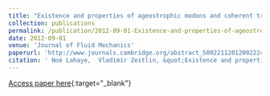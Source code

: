 ```yaml
---
title: "Existence and properties of ageostrophic modons and coherent tripoles in the two-layer rotating shallow water model on the -plane"
collection: publications
permalink: /publication/2012-09-01-Existence-and-properties-of-ageostrophic-modons-and-coherent-tripoles-in-the-two-layer-rotating-shallow-water-model-on-the-plane
date: 2012-09-01
venue: 'Journal of Fluid Mechanics'
paperurl: 'http://www.journals.cambridge.org/abstract_S0022112012002224'
citation: ' Noé Lahaye,  Vladimir Zeitlin, &quot;Existence and properties of ageostrophic modons and coherent tripoles in the two-layer rotating shallow water model on the -plane.&quot; Journal of Fluid Mechanics, 2012.'
---
```

[Access paper here](http://www.journals.cambridge.org/abstract_S0022112012002224){:target="_blank"}
